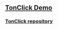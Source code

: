 ## [TonClick Demo](https://demo.ton.click)
### [TonClick repository](https://github.com/tonred/tonclick/)
